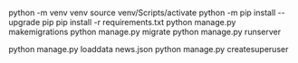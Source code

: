# 
python -m venv venv
source venv/Scripts/activate
python -m pip install --upgrade pip
pip install -r requirements.txt
python manage.py makemigrations
python manage.py migrate
python manage.py runserver

python manage.py loaddata news.json 
python manage.py createsuperuser
